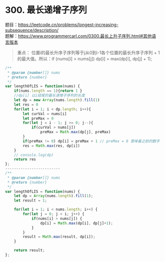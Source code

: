 # 300. 最长递增子序列 

题目：https://leetcode.cn/problems/longest-increasing-subsequence/description/          
题解：https://www.programmercarl.com/0300.最长上升子序列.html#其他语言版本              

> 重点： 位置i的最长升序子序列等于j从0到i-1各个位置的最长升序子序列 + 1 的最大值。所以：if (nums[i] > nums[j]) dp[i] = max(dp[i], dp[j] + 1);      

```js
/**
 * @param {number[]} nums
 * @return {number}
 */
var lengthOfLIS = function(nums) {
    if(nums.length == 1){return 1 }
    //dp[i] 以i结尾的最长递增子序列的长度   
    let dp = new Array(nums.length).fill(1)
    let res = 0 
    for(let i = 1; i < dp.length; i++){
        let curVal = nums[i]
        let preMax = 0
        for(let j = i - 1; j >= 0; j--){
            if(curVal > nums[j])
                preMax = Math.max(dp[j], preMax)
        }
        if(preMax != 0) dp[i] = preMax + 1 // preMax = 0 意味着之前的数字都比当前数字小，所以当前数字dp[i]应该是1.
        res = Math.max(res, dp[i])
    }
    // console.log(dp)
    return res
};
-------------------------
/**
 * @param {number[]} nums
 * @return {number}
 */
var lengthOfLIS = function(nums) {
    let dp = Array(nums.length).fill(1);
    let result = 1;

    for(let i = 1; i < nums.length; i++) {
        for(let j = 0; j < i; j++) {
            if(nums[i] > nums[j]) {
                dp[i] = Math.max(dp[i], dp[j]+1);
            }
        }
        result = Math.max(result, dp[i]);
    }

    return result;
};
```